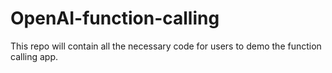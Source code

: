 # OpenAI-function-calling
This repo will contain all the necessary code for users to demo the function calling app.

